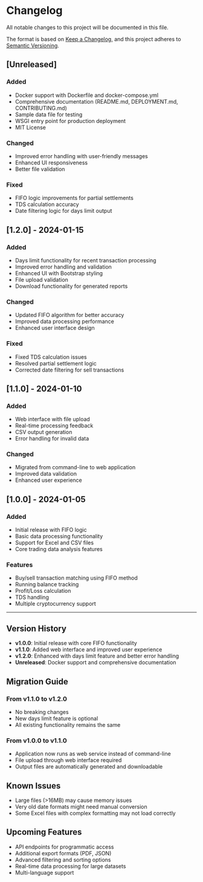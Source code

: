 # Changelog

All notable changes to this project will be documented in this file.

The format is based on [Keep a Changelog](https://keepachangelog.com/en/1.0.0/),
and this project adheres to [Semantic Versioning](https://semver.org/spec/v2.0.0.html).

## [Unreleased]

### Added
- Docker support with Dockerfile and docker-compose.yml
- Comprehensive documentation (README.md, DEPLOYMENT.md, CONTRIBUTING.md)
- Sample data file for testing
- WSGI entry point for production deployment
- MIT License

### Changed
- Improved error handling with user-friendly messages
- Enhanced UI responsiveness
- Better file validation

### Fixed
- FIFO logic improvements for partial settlements
- TDS calculation accuracy
- Date filtering logic for days limit output

## [1.2.0] - 2024-01-15

### Added
- Days limit functionality for recent transaction processing
- Improved error handling and validation
- Enhanced UI with Bootstrap styling
- File upload validation
- Download functionality for generated reports

### Changed
- Updated FIFO algorithm for better accuracy
- Improved data processing performance
- Enhanced user interface design

### Fixed
- Fixed TDS calculation issues
- Resolved partial settlement logic
- Corrected date filtering for sell transactions

## [1.1.0] - 2024-01-10

### Added
- Web interface with file upload
- Real-time processing feedback
- CSV output generation
- Error handling for invalid data

### Changed
- Migrated from command-line to web application
- Improved data validation
- Enhanced user experience

## [1.0.0] - 2024-01-05

### Added
- Initial release with FIFO logic
- Basic data processing functionality
- Support for Excel and CSV files
- Core trading data analysis features

### Features
- Buy/sell transaction matching using FIFO method
- Running balance tracking
- Profit/Loss calculation
- TDS handling
- Multiple cryptocurrency support

---

## Version History

- **v1.0.0**: Initial release with core FIFO functionality
- **v1.1.0**: Added web interface and improved user experience
- **v1.2.0**: Enhanced with days limit feature and better error handling
- **Unreleased**: Docker support and comprehensive documentation

## Migration Guide

### From v1.1.0 to v1.2.0
- No breaking changes
- New days limit feature is optional
- All existing functionality remains the same

### From v1.0.0 to v1.1.0
- Application now runs as web service instead of command-line
- File upload through web interface required
- Output files are automatically generated and downloadable

## Known Issues

- Large files (>16MB) may cause memory issues
- Very old date formats might need manual conversion
- Some Excel files with complex formatting may not load correctly

## Upcoming Features

- API endpoints for programmatic access
- Additional export formats (PDF, JSON)
- Advanced filtering and sorting options
- Real-time data processing for large datasets
- Multi-language support 